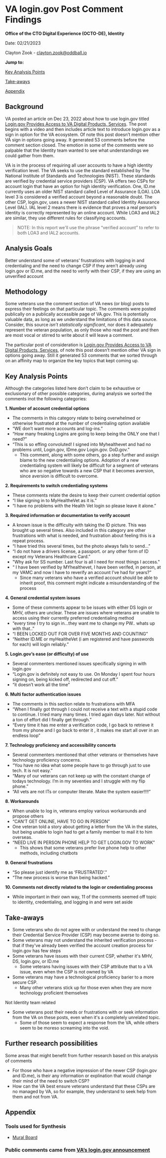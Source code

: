# VA login.gov Post Comment Findings 

**Office of the CTO Digital Experience (OCTO-DE), Identity**

Date: 02/21/2023

Clayton Zook - clayton.zook@oddball.io


**Jump to:**

[Key Analysis Points](#key-analysis-points)

[Take-aways](#take-aways)

[Appendix](#appendix)

## Background
VA posted an article on Dec 23, 2022 about how to use login.gov titled [Login.gov Provides Access to VA Digital Products, Services](https://news.va.gov/114076/login-gov-access-va-digital-products-services/). The post begins with a video and then includes article text to introduce login.gov as a sign in option for the VA ecosystem. Of note this post doesn’t mention other VA sign in options going away.
It generated 53 comments before the comment section closed. The emotion in some of the comments were so palpable that the Identity team wanted to see what understandings we could gather from them.

VA is in the process of requiring all user accounts to have a high identity verification level. The VA seeks to use the standard established by The National Institute of Standards and Technologies (NIST). These standards are verified by credential service providers (CSP). VA offers two CSPs for account login that have an option for high identity verification. One, ID.me currently uses an older NIST standard called Level of Assurance (LOA). LOA level 3 is considered a verified account beyond a reasonable doubt. The other CSP, login.gov, uses a newer NIST standard called Identity Assurance Level (IAL). IAL level 2 means there is evidence that proves a real person’s identity is correctly represented by an online account. While LOA3 and IAL2 are similar, they use different rules for classifying accounts.

> NOTE: In this report we'll use the phrase “verified account” to refer to both LOA3 and IAL2 accounts.

## Analysis Goals
Better understand some of veterans’ frustrations with logging in and credentialing and the need to change CSP if they aren't already using login.gov or ID.me, and the need to verify with their CSP, if they are using an unverified account


## Methodology 

Some veterans use the comment section of VA news (or blog) posts to express their feelings on that particular topic. The comments were posted publically on a publically accessible page of VA.gov. This is potentially valuable data, as long as we understand the limitations of this data source. Consider, this source *isn’t statistically significant*, nor does it adequately represent the veteran population, as only those who read the post and then are most vocal or stirred to write about it will leave a comment.
   
The particular post of consideration is [Login.gov Provides Access to VA Digital Products, Services](https://news.va.gov/114076/login-gov-access-va-digital-products-services/), of note this post doesn’t mention other VA sign in options going away. Still it generated 53 comments that we sorted through on an affinity map to organize the key topics that kept coming up.


## Key Analysis Points

Although the categories listed here don’t claim to be exhaustive or exclusionary of other possible categories, during analysis we sorted the comments inot the following categories:

**1. Number of account credential options**
- The comments in this category relate to being overwhelmed or otherwise frustrated at the number of credentialing option available
- “WE don’t want more accounts and log-ins.”
- “How many freaking Logins are going to keep being the ONLY one that I need?”
- “This is so effing convoluted! I signed into Myhealthevet and had no problems until, Login.gov, IDme.gov Login.gov. DoD.gov.”
   - This comment, along with some others, go a step further and assign blame to the new credentialing options. Adoption of a new credentialing system will likely be difficult for a segment of veterans who are so negative towards a new CSP that it becomes aversion, since aversion is difficult to overcome.

**2. Requirements to switch credentialing systems**
- These comments relate the desire to keep their current credential option
- “I like signing in to MyHealtheVet as it is.”
- “I have no problems with the Health Vet login so please leave it alone.”

**3. Required information or documentation to verify account**
- A known issue is the difficulty with taking the ID picture. This was brought up several times. Also included in this category are other frustrations with what is needed, and frustration about feeling this is a repeat process.
- “I have tried this several times, but the photo always fails to send…”
- “I do not have a drivers license, a passport. or any other form of ID except my Veterans Healthcare Card.”
- "Why ask for SS number. Last four is all I need for most things I access."
- “ I have been verified by MYhealthevet, I have been verifed, in person, at my VAMC and now I have to reverify an account I’ve had for years?”
   - Since many veterans who have a verified account should be able to inherit proof, this comment might indicate a misunderstanding of the process

**4. General credential system issues**
- Some of these comments appear to be issues with either DS login or MHV, others are unclear. These are issues where veterans are unable to access using their currently preferred credentialing method
- “every time I try to sign in…they want me to change my PW.. whats up with that..”
- “I BEEN LOCKED OUT FOR OVER FIVE MONTHS AND COUNTING”
- “Neither ID.ME or myHealtheVet (i am registered and have passwords for each) will login reliably.”

**5. Login.gov’s ease (or difficulty) of use**
- Several commenters mentioned issues specifically signing in with login.gov
- “Login.gov is definitely not easy to use. On Monday I spent four hours signing on, being kicked off, redirected and cut off.”
- “it doesn’t work all the time”

**6. Multi factor authentication issues**
- The comments in this section relate to frustrations with MFA
- “When I finally got through I could not receive a text with a stupid code to continue. I tried many many times. I tried again days later. Not without a ton of effort did I finally get through.”
- “Every time it has me enter a verification code, I go back to retrieve it from my phone and I go back to enter it , it makes me start all over in an endless loop”

**7. Technology proficiency and accessibility concerts**
- Several commenters mentioned that other veterans or themselves have technology proficiency concerns.
- “You have no idea what some people have to go through just to use tech. It is not easy.”
- “Many of our veterans can not keep up with the constant change of todays technology. I’m in my seventies and I struggle with my flip phone.”
- “All vets are not ITs or computer literate. Make the system easier!!!!”

**8. Workarounds**
- When unable to log in, veterans employ various workarounds and propose others
- “CAN’T GET ONLINE, HAVE TO GO IN PERSON”
- One veteran told a story about getting a letter from the VA in the states, but being unable to login had to get a family member to mail it to him overseas.
- “NEED LIVE IN PERSON PHONE HELP TO GET LOGIN.GOV TO WORK”
   - This shows that some veterans prefer live phone help to other methods, including chatbots

**9. General frustrations**
- “So please just identify me as ‘FRUSTRATED’.”
- “The new process is worse than being hacked.”

**10. Comments not directly related to the login or credentialing process**
- While important in their own way, 11 of the comments seemed off topic to identity, credentialing, and logging in and were set aside


## Take-aways

- Some veterans who do not agree with or understand the need to change their Credential Service Provider (CSP) may become averse to doing so.
- Some veterans may not understand the inherited verification process - that if they've already been verified the account creation process for login.gov has few steps
- Some veterans have issues with their current CSP, whether it's MHV, DS, login.gov, or ID.me
   - Some veterans having issues with their CSP attribute that to a VA issue, even when the CSP is not owned by VA
- Some veterans may have a technological proficiency barier to a more secure CSP.
   - Many other veterans stick up for those even when they are more technology proficient themselves

Not Identity team related
- Some veterans post their needs or frustrations with or seek information from the VA on these posts, even when it's a completely unrelated topic.
   - Some of those seem to expect a response from the VA, while others seem to be moreso screaming into the void.

## Further research possibilities

Some areas that might benefit from further research based on this analysis of comments
- For those who have a negative impression of the newer CSP (login.gov and ID.me), is their any information or explination that would change their mind of the need to switch CSP?
- How can the VA best ensure veterans understand that these CSPs are no managed by VA, so for example, they understand to seek help from them and not from VA.


## Appendix

### Tools used for Synthesis

- [Mural Board](https://app.mural.co/t/oddballinternal7486/m/oddballinternal7486/1676642198110/a8b126f62cd09838d366d8a59d1e788b9b0eb51b?sender=u6c46f747a0483ea836054483)


### Public comments came from [VA’s login.gov announcement](https://news.va.gov/114076/login-gov-access-va-digital-products-services/)
